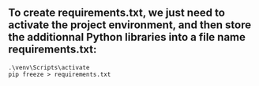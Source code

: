 ## To create requirements.txt, we just need to activate the project environment, and then store the additionnal Python libraries into a file name requirements.txt:
```
.\venv\Scripts\activate
pip freeze > requirements.txt
```